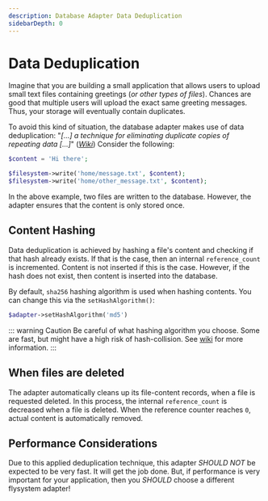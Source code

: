 ```yaml
---
description: Database Adapter Data Deduplication
sidebarDepth: 0
---
```


# Data Deduplication

Imagine that you are building a small application that allows users to upload small text files containing greetings (_or other types of files_).
Chances are good that multiple users will upload the exact same greeting messages.
Thus, your storage will eventually contain duplicates.

To avoid this kind of situation, the database adapter makes use of data deduplication: "_[...] a technique for eliminating duplicate copies of repeating data [...]_" ([_Wiki_](https://en.wikipedia.org/wiki/Data_deduplication))
Consider the following:

```php
$content = 'Hi there';

$filesystem->write('home/message.txt', $content);
$filesystem->write('home/other_message.txt', $content);
```

In the above example, two files are written to the database. However, the adapter ensures that the content is only stored once.

## Content Hashing

Data deduplication is achieved by hashing a file's content and checking if that hash already exists.
If that is the case, then an internal `reference_count` is incremented. Content is not inserted if this is the case.
However, if the hash does not exist, then content is inserted into the database.

By default, `sha256` hashing algorithm is used when hashing contents. You can change this via the `setHashAlgorithm()`:

```php
$adapter->setHashAlgorithm('md5')
```

::: warning Caution
Be careful of what hashing algorithm you choose. Some are fast, but might have a high risk of hash-collision.
See [wiki](https://en.wikipedia.org/wiki/Hash_collision) for more information.
:::

## When files are deleted

The adapter automatically cleans up its file-content records, when a file is requested deleted.
In this process, the internal `reference_count` is decreased when a file is deleted. 
When the reference counter reaches `0`, actual content is automatically removed.

## Performance Considerations

Due to this applied deduplication technique, this adapter _SHOULD NOT_ be expected to be very fast.
It will get the job done. But, if performance is very important for your application, then you _SHOULD_ choose a different flysystem adapter!  